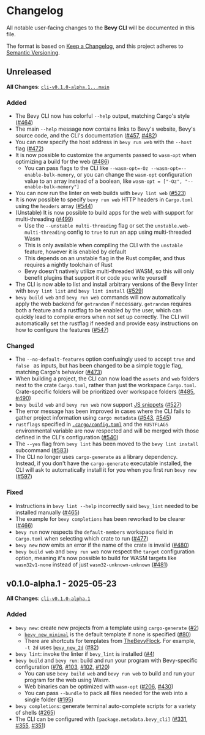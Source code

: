 # Changelog

All notable user-facing changes to the **Bevy CLI** will be documented in this file.

The format is based on [Keep a Changelog], and this project adheres to [Semantic Versioning].

[Keep a Changelog]: https://keepachangelog.com/en/1.1.0/
[Semantic Versioning]: https://semver.org/spec/v2.0.0.html

## Unreleased

**All Changes**: [`cli-v0.1.0-alpha.1...main`](https://github.com/TheBevyFlock/bevy_cli/compare/cli-v0.1.0-alpha.1...main)

### Added

- The Bevy CLI now has colorful `--help` output, matching Cargo's style ([#464](https://github.com/TheBevyFlock/bevy_cli/pull/464))
- The main `--help` message now contains links to Bevy's website, Bevy's source code, and the CLI's documentation ([#457](https://github.com/TheBevyFlock/bevy_cli/pull/457), [#482](https://github.com/TheBevyFlock/bevy_cli/pull/482))
- You can now specify the host address in `bevy run web` with the `--host` flag ([#472](https://github.com/TheBevyFlock/bevy_cli/pull/472))
- It is now possible to customize the arguments passed to `wasm-opt` when optimizing a build for the web ([#486](https://github.com/TheBevyFlock/bevy_cli/pull/486))
  - You can pass flags to the CLI like `--wasm-opt=-Oz --wasm-opt=--enable-bulk-memory`, or you can change the `wasm-opt` configuration value to an array instead of a boolean, like `wasm-opt = ["-Oz", "--enable-bulk-memory"]`
- You can now run the linter on web builds with `bevy lint web` ([#523](https://github.com/TheBevyFlock/bevy_cli/pull/523))
- It is now possible to specify `bevy run web` HTTP headers in `Cargo.toml` using the `headers` array ([#544](https://github.com/TheBevyFlock/bevy_cli/pull/544))
- (Unstable) It is now possible to build apps for the web with support for multi-threading ([#499](https://github.com/TheBevyFlock/bevy_cli/pull/499))
  - Use the `--unstable multi-threading` flag or set the `unstable.web-multi-threading` config to `true` to run an app using multi-threaded Wasm
  - This is only available when compiling the CLI with the `unstable` feature, however it is enabled by default
  - This depends on an unstable flag in the Rust compiler, and thus requires a nightly toolchain of Rust
  - Bevy doesn't natively utilize multi-threaded WASM, so this will only benefit plugins that support it or code you write yourself
- The CLI is now able to list and install arbitrary versions of the Bevy linter with `bevy lint list` and `bevy lint install` ([#529](https://github.com/TheBevyFlock/bevy_cli/pull/529))
- `bevy build web` and `bevy run web` commands will now automatically apply the web backend for `getrandom` if necessary. `getrandom` requires both a feature and a rustflag to be enabled by the user, which can quickly lead to compile errors when not set up correctly. The CLI will automatically set the rustflag if needed and provide easy instructions on how to configure the features ([#547](https://github.com/TheBevyFlock/bevy_cli/pull/547))

### Changed

- The `--no-default-features` option confusingly used to accept `true` and `false ` as inputs, but has been changed to be a simple toggle flag, matching Cargo's behavior ([#473](https://github.com/TheBevyFlock/bevy_cli/pull/473))
- When building a project, the CLI can now load the `assets` and `web` folders next to the crate `Cargo.toml`, rather than just the workspace `Cargo.toml`. Crate-specific folders will be prioritized over workspace folders ([#485](https://github.com/TheBevyFlock/bevy_cli/pull/485), [#490](https://github.com/TheBevyFlock/bevy_cli/pull/490))
- `bevy build web` and `bevy run web` now support [JS snippets](https://wasm-bindgen.github.io/wasm-bindgen/reference/js-snippets.html) ([#527](https://github.com/TheBevyFlock/bevy_cli/pull/527))
- The error message has been improved in cases where the CLI fails to gather project information using `cargo metadata` ([#543](https://github.com/TheBevyFlock/bevy_cli/pull/543), [#545](https://github.com/TheBevyFlock/bevy_cli/pull/545))
- `rustflags` specified in [`.cargo/config.toml`](https://doc.rust-lang.org/cargo/reference/config.html#configuration) and the `RUSTFLAGS` environmental variable are now respected and will be merged with those defined in the CLI's configuration ([#540](https://github.com/TheBevyFlock/bevy_cli/pull/540))
- The `--yes` flag from `bevy lint` has been moved to the `bevy lint install` subcommand ([#583](https://github.com/TheBevyFlock/bevy_cli/pull/583))
- The CLI no longer uses `cargo-generate` as a library dependency. Instead, if you don't have the `cargo-generate` executable installed, the CLI will ask to automatically install it for you when you first run `bevy new` ([#597](https://github.com/TheBevyFlock/bevy_cli/pull/597))

### Fixed

- Instructions in `bevy lint --help` incorrectly said `bevy_lint` needed to be installed manually ([#465](https://github.com/TheBevyFlock/bevy_cli/pull/465))
- The example for `bevy completions` has been reworked to be clearer ([#466](https://github.com/TheBevyFlock/bevy_cli/pull/466))
- `bevy run` now respects the `default-members` workspace field in `Cargo.toml` when selecting which crate to run ([#477](https://github.com/TheBevyFlock/bevy_cli/pull/477))
- `bevy new` now emits an error if the name of the crate is invalid ([#480](https://github.com/TheBevyFlock/bevy_cli/pull/480))
- `bevy build web` and `bevy run web` now respect the `target` configuration option, meaning it's now possible to build for WASM targets like `wasm32v1-none` instead of just `wasm32-unknown-unknown` ([#481](https://github.com/TheBevyFlock/bevy_cli/pull/481))

## v0.1.0-alpha.1 - 2025-05-23

**All Changes**: [`cli-v0.1.0-alpha.1`](https://github.com/TheBevyFlock/bevy_cli/commits/cli-v0.1.0-alpha.1)

### Added

- `bevy new`: create new projects from a template using `cargo-generate` ([#2](https://github.com/TheBevyFlock/bevy_cli/pull/2))
  - [`bevy_new_minimal`](https://github.com/TheBevyFlock/bevy_new_minimal) is the default template if none is specified ([#80](https://github.com/TheBevyFlock/bevy_cli/pull/80))
  - There are shortcuts for templates from [TheBevyFlock](https://github.com/TheBevyFlock). For example, `-t 2d` uses [`bevy_new_2d`](https://github.com/TheBevyFlock/bevy_new_2d) ([#82](https://github.com/TheBevyFlock/bevy_cli/pull/82))
- `bevy lint`: invoke the linter if `bevy_lint` is installed ([#4](https://github.com/TheBevyFlock/bevy_cli/pull/4))
- `bevy build` and `bevy run`: build and run your program with Bevy-specific configuration ([#76](https://github.com/TheBevyFlock/bevy_cli/pull/76), [#103](https://github.com/TheBevyFlock/bevy_cli/pull/103), [#102](https://github.com/TheBevyFlock/bevy_cli/pull/102), [#120](https://github.com/TheBevyFlock/bevy_cli/pull/120))
  - You can use `bevy build web` and `bevy run web` to build and run your program for the web using Wasm.
  - Web binaries can be optimized with `wasm-opt` ([#206](https://github.com/TheBevyFlock/bevy_cli/pull/206), [#430](https://github.com/TheBevyFlock/bevy_cli/pull/430))
  - You can pass `--bundle` to pack all files needed for the web into a single folder ([#195](https://github.com/TheBevyFlock/bevy_cli/pull/195))
- `bevy completions`: generate terminal auto-complete scripts for a variety of shells ([#265](https://github.com/TheBevyFlock/bevy_cli/pull/265))
- The CLI can be configured with `[package.metadata.bevy_cli]` ([#331](https://github.com/TheBevyFlock/bevy_cli/pull/331), [#355](https://github.com/TheBevyFlock/bevy_cli/pull/355), [#351](https://github.com/TheBevyFlock/bevy_cli/pull/351))
